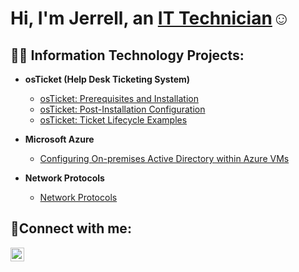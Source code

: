<h1>Hi, I'm Jerrell, an <a href="https://linkedin.com/in/jerrell-jackson-33b327193/">IT Technician</a>☺</h1>

<h2>👨‍💻 Information Technology Projects:</h2>

- <b>osTicket (Help Desk Ticketing System)</b>
  - [osTicket: Prerequisites and Installation](https://github.com/JerrellJ5/osticket-prereqs)
  - [osTicket: Post-Installation Configuration](https://github.com/JerrellJ5/post-install-config/blob/main/README.md)
  - [osTicket: Ticket Lifecycle Examples](https://github.com/JerrellJ5/ticket-lifecycle/blob/main/README.md)

- <b>Microsoft Azure</b>
  - [Configuring On-premises Active Directory within Azure VMs](https://github.com/JerrellJ5/configure-ad)

- <b>Network Protocols</b>
  - [Network Protocols](https://github.com/JerrellJ5/azure-network-protocols)

<h2>🤳Connect with me:</h2>

[<img align="left" alt="Josh | LinkedIn" width="22px" src="https://cdn.jsdelivr.net/npm/simple-icons@v3/icons/linkedin.svg" />][linkedin]

[linkedin]: https://linkedin.com/in/jerrell-jackson-33b327193/
